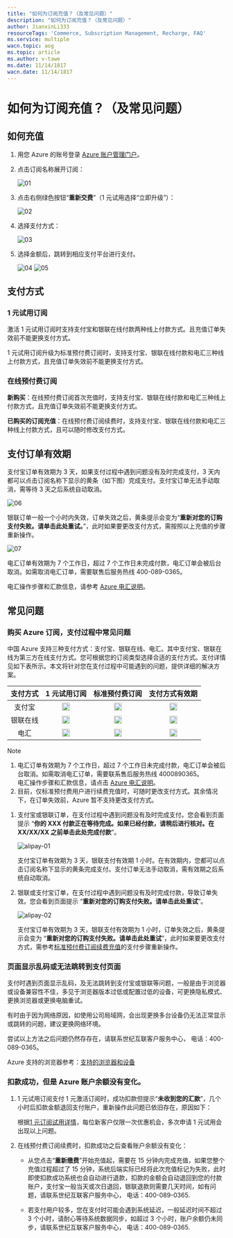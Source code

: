 ```yaml
---
title: "如何为订阅充值？（及常见问题）"
description: "如何为订阅充值？（及常见问题）"
author: JianxinLi333
resourceTags: 'Commerce, Subscription Management, Recharge, FAQ'
ms.service: multiple
wacn.topic: aog
ms.topic: article
ms.author: v-tawe
ms.date: 11/14/1817
wacn.date: 11/14/1817
---
```


# 如何为订阅充值？（及常见问题）

## <a id="title"></a>如何充值

1. 用您 Azure 的账号登录 [Azure 账户管理门户](https://account.windowsazure.cn/Subscriptions)。

2. 点击订阅名称展开订阅：

    ![01](media/aog-commerce-subscription-management-recharge-faq/01.png)

3. 点击右侧绿色按钮“**重新交费**”（1 元试用选择“立即升级”）：

    ![02](media/aog-commerce-subscription-management-recharge-faq/02.png)

4. 选择支付方式：

    ![03](media/aog-commerce-subscription-management-recharge-faq/03.png)

5. 选择金额后，跳转到相应支付平台进行支付。

    ![04](media/aog-commerce-subscription-management-recharge-faq/04.png)
    ![05](media/aog-commerce-subscription-management-recharge-faq/05.png)

## 支付方式

### 1 元试用订阅

激活 1 元试用订阅时支持支付宝和银联在线付款两种线上付款方式。且充值订单失效前不能更换支付方式。

1 元试用订阅升级为标准预付费订阅时，支持支付宝、银联在线付款和电汇三种线上付款方式，且充值订单失效前不能更换支付方式。

### 在线预付费订阅

**新购买**：在线预付费订阅首次充值时，支持支付宝、银联在线付款和电汇三种线上付款方式，且充值订单失效前不能更换支付方式。

**已购买的订阅充值**：在线预付费订阅续费时，支持支付宝、银联在线付款和电汇三种线上付款方式，且可以随时修改支付方式。

## 支付订单有效期

支付宝订单有效期为 3 天，如果支付过程中遇到问题没有及时完成支付，3 天内都可以点击订阅名称下显示的黄条（如下图）完成支付。支付宝订单无法手动取消，需等待 3 天之后系统自动取消。

![06](media/aog-commerce-subscription-management-recharge-faq/06.png)

银联订单一般一个小时内失效，订单失效之后，黄条提示会变为“**重新对您的订购支付失败。请单击此处重试。**”，此时如果要更改支付方式，需按照以上充值的步骤重新操作。

![07](media/aog-commerce-subscription-management-recharge-faq/07.png)

电汇订单有效期为 7 个工作日，超过 7 个工作日未完成付款，电汇订单会被后台取消。如需取消电汇订单，需要联售后服务热线 400-089-0365。

电汇操作步骤和汇款信息，请参考 [Azure 电汇说明](https://www.azure.cn/pricing/billing/azure-wire-transfer-overview)。

## 常见问题

### 购买 Azure 订阅，支付过程中常见问题

中国 Azure 支持三种支付方式：支付宝、银联在线、电汇。其中支付宝、银联在线为第三方在线支付方式。您可根据您的订阅类型选择合适的支付方式。支付详情见如下表所示。本文将针对您在支付过程中可能遇到的问题，提供详细的解决方案。

|  支付方式 | 1 元试用订阅 | 标准预付费订阅 | 支付方式有效期 |
| :--------: | :----------: | :-------------: | :-------------: |
| 支付宝 | <img src="media/aog-commerce-subscription-management-recharge-faq/right.png" height="18px" width="18px"> | <img src="media/aog-commerce-subscription-management-recharge-faq/right.png" height="18px" width="18px"> | <img src="media/aog-commerce-subscription-management-recharge-faq/right.png" height="18px" width="18px"> |
| 银联在线 | <img src="media/aog-commerce-subscription-management-recharge-faq/right.png" height="18px" width="18px"> | <img src="media/aog-commerce-subscription-management-recharge-faq/right.png" height="18px" width="18px"> | <img src="media/aog-commerce-subscription-management-recharge-faq/right.png" height="18px" width="18px"> |
| 电汇 | <img src="media/aog-commerce-subscription-management-recharge-faq/wrong.png" height="18px" width="18px"> | <img src="media/aog-commerce-subscription-management-recharge-faq/right.png" height="18px" width="18px"> | <img src="media/aog-commerce-subscription-management-recharge-faq/right.png" height="18px" width="18px"> |

> [!NOTE]
> 1. 电汇订单有效期为 7 个工作日，超过 7 个工作日未完成付款，电汇订单会被后台取消。如需取消电汇订单，需要联系售后服务热线 4000890365。<br>
> 电汇操作步骤和汇款信息，请点击 [Azure 电汇说明](https://www.azure.cn/pricing/billing/azure-wire-transfer-overview)。<br>
> 2. 目前，仅标准预付费用户进行续费充值时，可随时更改支付方式。其余情况下，在订单失效前，Azure 暂不支持更改支付方式。

1.	支付宝或银联订单，在支付过程中遇到问题没有及时完成支付。您会看到页面提示 “**你的 XXX 付款正在等待完成。如果已经付款，请稍后进行核对。在 XX/XX/XX 之前单击此处完成付款**”。

    ![alipay-01](media/aog-commerce-subscription-management-recharge-faq/alipay-01.png)

    支付宝订单有效期为 3 天，银联支付有效期 1 小时。在有效期内，您都可以点击订阅名称下显示的黄条完成支付。支付订单无法手动取消，需有效期之后系统自动取消。

2.	银联或支付宝订单，在支付过程中遇到问题没有及时完成付款，导致订单失效。您会看到页面提示 “**重新对您的订购支付失败。请单击此处重试**”。

    ![alipay-02](media/aog-commerce-subscription-management-recharge-faq/alipay-02.png)

    支付宝订单有效期为 3 天，银联支付有效期为 1 小时，订单失效之后，黄条提示会变为 “**重新对您的订购支付失败。请单击此处重试**”，此时如果要更改支付方式，需参考[标准预付费订阅续费充值](#title)的支付步骤重新操作。

### 页面显示乱码或无法跳转到支付页面 

支付时遇到页面显示乱码，及无法跳转到支付宝或银联等问题，一般是由于浏览器或设备兼容性不佳，多见于浏览器版本过低或配置过低的设备，可更换隐私模式、更换浏览器或更换电脑重试。

有时由于因为网络原因，如使用公司局域网，会出现更换多台设备仍无法正常显示或跳转的问题，建议更换网络环境。

尝试以上方法之后问题仍然存存在，请联系世纪互联客户服务中心， 电话：400-089-0365。

Azure 支持的浏览器参考：[支持的浏览器和设备](https://docs.azure.cn/zh-cn/azure-preview-portal-supported-browsers-devices)

### 扣款成功，但是 Azure 账户余额没有变化。

1. 1 元试用订阅支付 1 元激活订阅时，成功扣款但提示“**未收到您的汇款**”，几个小时后扣款金额退回支付账户，重新操作此问题已依旧存在，原因如下：

    根据[1 元订阅试用详情](https://www.azure.cn/offers/ms-mc-azr-44p/)，每位新客户仅限一次优惠机会，多次申请 1 元试用会出现以上问题。

2. 在线预付费订阅续费时，扣款成功之后查看账户余额没有变化：

    * 从您点击“**重新缴费**”开始充值起，需要在 15 分钟内完成充值，如果您整个充值过程超过了 15 分钟，系统后端实际已经将此次充值标记为失败，此时即使扣款成功系统也会自动进行退款，扣款的金额会自动退回到您的付款账户，支付宝一般当天或次日退回，银联退款则需要几天时间，如有问题，请联系世纪互联客户服务中心， 电话：400-089-0365.

    * 若支付用户较多，您在支付时可能会遇到系统延迟，一般延迟时间不超过 3 个小时，请耐心等待系统数据同步，如超过 3 个小时，账户余额仍未同步，请联系世纪互联客户服务中心， 电话：400-089-0365.